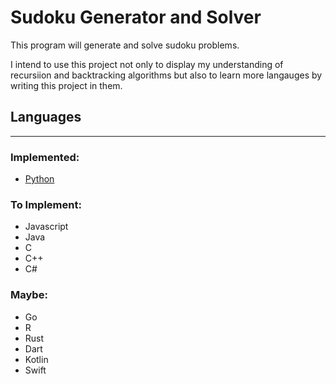 # Sudoku Generator and Solver

This program will generate and solve sudoku problems.

I intend to use this project not only to display my understanding of recursiion and backtracking algorithms but also to learn more langauges by writing this project in them.

## Languages

---

### Implemented:

- [Python](/python/)

### To Implement:

- Javascript
- Java
- C
- C++
- C#

### Maybe:

- Go
- R
- Rust
- Dart
- Kotlin
- Swift
